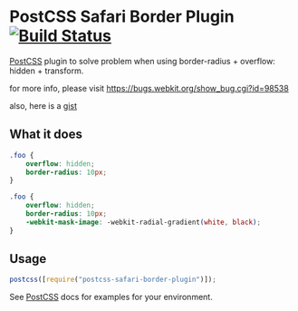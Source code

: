 # PostCSS Safari Border Plugin [![Build Status][ci-img]][ci]

[postcss]: https://github.com/postcss/postcss
[ci-img]: https://travis-ci.org/azl397985856/postcss-safari-border-plugin.svg
[ci]: https://travis-ci.org/azl397985856/postcss-safari-border-plugin

[PostCSS] plugin to solve problem when using border-radius + overflow: hidden + transform.

for more info, please visit https://bugs.webkit.org/show_bug.cgi?id=98538

also, here is a [gist](https://gist.github.com/agantelin/1c7b32d47e7aabf2654c7d70afa07ad7)

## What it does

```css
.foo {
    overflow: hidden;
    border-radius: 10px;
}
```

```css
.foo {
    overflow: hidden;
    border-radius: 10px;
    -webkit-mask-image: -webkit-radial-gradient(white, black);
}
```

## Usage

```js
postcss([require("postcss-safari-border-plugin")]);
```

See [PostCSS] docs for examples for your environment.
